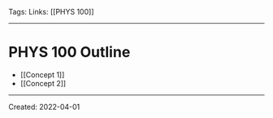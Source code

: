 Tags:
Links: [[PHYS 100]]
___
# PHYS 100 Outline
- [[Concept 1]]
- [[Concept 2]]
___
Created: 2022-04-01